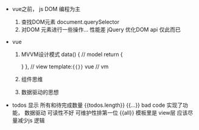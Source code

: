 - vue之前， js DOM 编程为主
   1. 查找DOM元素 document.querySelector
   2. 对DOM 元素进行一些操作...
      性能差   jQuery 优化DOM api 仅此而已
- vue 
   1. MVVM设计模式
      data() {
         // model
         return {

         }
      },
      // view
      template:`{{}}`
      vue // vm
   2. 组件思维
   3. 数据驱动的思想

- todos 显示 所有和待完成数量
   {{todos.length}} {{...}} bad code
   实现了功能， 数据驱动
   可读性不好 可维护性排第一位
   {{all}}  模板里是 view层 应该尽量减少js 逻辑